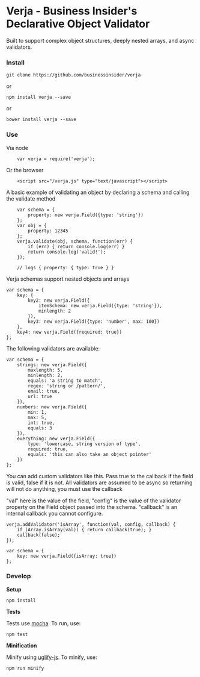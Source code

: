 Verja - Business Insider's Declarative Object Validator
=================================

Built to support complex object structures, deeply nested arrays, and async validators.


### Install

```git clone https://github.com/businessinsider/verja```

or
 
```npm install verja --save```

or

```bower install verja --save```


### Use
Via node

```
	var verja = require('verja');
```

Or the browser

```
	<script src="/verja.js" type="text/javascript"></script>
```

A basic example of validating an object by declaring a schema and calling the validate method

```
	var schema = {
		property: new verja.Field({type: 'string'})
	};
	var obj = {
		property: 12345
	};
	verja.validate(obj, schema, function(err) {
		if (err) { return console.log(err) }
		return console.log('valid!');
	});
	
	// logs { property: { type: true } }
```

Verja schemas support nested objects and arrays

```
var schema = {
	key: {
		key2: new verja.Field({
			itemSchema: new verja.Field({type: 'string'}),
			minlength: 2
		}),
		key3: new verja.Field({type: 'number', max: 100})
	},
	key4: new verja.Field({required: true})
};
```
The following validators are available:

```
var schema = {
	strings: new verja.Field({
		maxlength: 5, 
		minlength: 2, 
		equals: 'a string to match',
		regex: 'string or /pattern/',
		email: true,
		url: true
	}),
	numbers: new verja.Field({
		min: 1,
		max: 5,
		int: true,
		equals: 3		
	}),
	everything: new verja.Field({
		type: 'lowercase, string version of type',
		required: true,
		equals: 'this can also take an object pointer'
	})
};
```

You can add custom validators like this. Pass true to the callback if the field is valid, false if it is not.  All validators are assumed to be async so returning will not do anything, you must use the callback

"val" here is the value of the field, "config" is the value of the validator property on the Field object passed into the schema. "callback" is an internal callback you cannot configure.

```
verja.addValidator('isArray', function(val, config, callback) {
	if (Array.isArray(val)) { return callback(true); }
	callback(false);
});

var schema = {
	key: new verja.Field({isArray: true})
};
```


### Develop
**Setup**

```npm install```


**Tests**

Tests use [mocha](http://mochajs.org/).  To run, use:

```npm test```

**Minification**

Minify using [uglify-js](http://lisperator.net/uglifyjs/). To minify, use:

```npm run minify```
